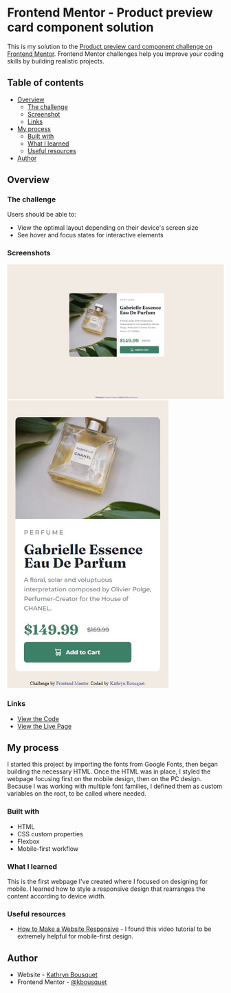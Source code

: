 # Frontend Mentor - Product preview card component solution

This is my solution to the [Product preview card component challenge on Frontend Mentor](https://www.frontendmentor.io/challenges/product-preview-card-component-GO7UmttRfa). Frontend Mentor challenges help you improve your coding skills by building realistic projects. 


## Table of contents

- [Overview](#overview)
  - [The challenge](#the-challenge)
  - [Screenshot](#screenshot)
  - [Links](#links)
- [My process](#my-process)
  - [Built with](#built-with)
  - [What I learned](#what-i-learned)
  - [Useful resources](#useful-resources)
- [Author](#author)


## Overview

### The challenge

Users should be able to:

- View the optimal layout depending on their device's screen size
- See hover and focus states for interactive elements


### Screenshots

![ScreenShot](/images/desktop.JPG)
![ScreenShot](/images/mobile.JPG)


### Links

- [View the Code](https://github.com/kbousquet/product-preview-card-component)
- [View the Live Page](https://kbousquet.github.io/product-preview-card-component/)


## My process

I started this project by importing the fonts from Google Fonts, then began building the necessary HTML. Once the HTML was in place, I styled the webpage focusing first on the mobile design, then on the PC design. Because I was working with multiple font families, I defined them as custom variables on the root, to be called where needed.


### Built with

- HTML
- CSS custom properties
- Flexbox
- Mobile-first workflow


### What I learned

This is the first webpage I've created where I focused on designing for mobile. I learned how to style a responsive design that rearranges the content according to device width.


### Useful resources

- [How to Make a Website Responsive](https://www.youtube.com/watch?v=ZYV6dYtz4HA) - I found this video tutorial to be extremely helpful for mobile-first design.


## Author

- Website - [Kathryn Bousquet](https://www.kathryndev.com)
- Frontend Mentor - [@kbousquet](https://www.frontendmentor.io/profile/kbousquet)
